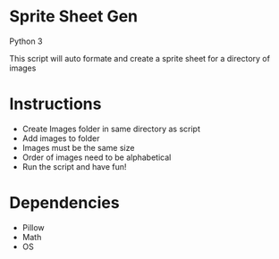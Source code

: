 # Sprite Sheet Gen
Python 3

This script will auto formate and create a sprite sheet for a directory of images
# Instructions
  - Create Images folder in same directory as script
  - Add images to folder
  - Images must be the same size
  - Order of images need to be alphabetical
  - Run the script and have fun!
# Dependencies
 - Pillow 
 - Math
 - OS
